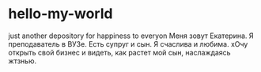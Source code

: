 # hello-my-world
just another depository for happiness to everyon
Меня зовут Екатерина. Я преподаватель в ВУЗе. Есть супруг и сын. Я счаслива и любима. хОчу открыть свой бизнес и видеть, как растет мой сын, наслаждаясь жтзнью.
